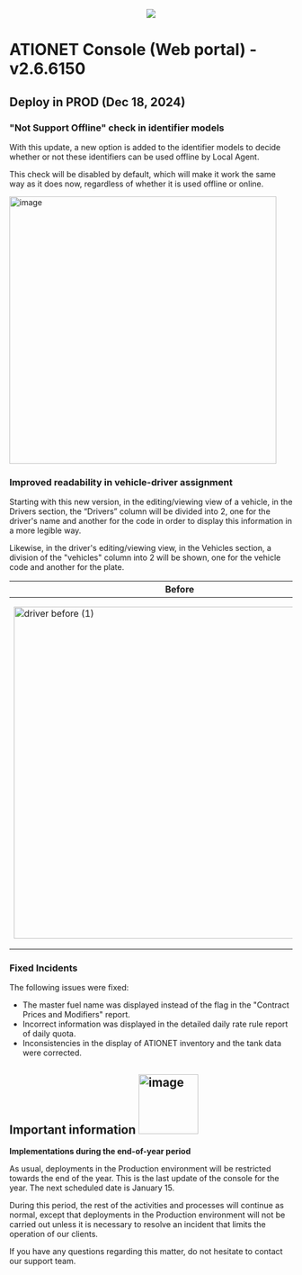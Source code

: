 <p align="center">
  <img src="https://github.com/Ationet/ationetdocs/raw/master/Content/Images/ATIOnetLogo_250x70.png" />
</p>

# ATIONET Console (Web portal) - v2.6.6150

## Deploy in PROD (Dec 18, 2024)

### "Not Support Offline" check in identifier models
With this update, a new option is added to the identifier models to decide whether or not these identifiers can be used offline by Local Agent.

This check will be disabled by default, which will make it work the same way as it does now, regardless of whether it is used offline or online.

<img width="475" alt="image" src="https://github.com/user-attachments/assets/85b6bcc0-dce1-4812-ac8d-dae57f1c585f" />


### Improved readability in vehicle-driver assignment
Starting with this new version, in the editing/viewing view of a vehicle, in the Drivers section, the “Drivers” column will be divided into 2, one for the driver's name and another for the code in order to display this information in a more legible way.

Likewise, in the driver's editing/viewing view, in the Vehicles section, a division of the "vehicles" column into 2 will be shown, one for the vehicle code and another for the plate.

| Before  | After |
| ------------- | ------------- |
| <img width="590" alt="driver before (1)" src="https://github.com/user-attachments/assets/3a8d4f27-5b9c-48fd-b747-e400a4eb4984" /> | <img width="618" alt="driver after (1)" src="https://github.com/user-attachments/assets/31c7a086-9807-42c0-8df0-a3725f214fa1" /> |



### Fixed Incidents
The following issues were fixed:
- The master fuel name was displayed instead of the flag in the "Contract Prices and Modifiers" report.
- Incorrect information was displayed in the detailed daily rate rule report of daily quota.
- Inconsistencies in the display of ATIONET inventory and the tank data were corrected.

## **Important information** <img width="106" alt="image" src="https://github.com/user-attachments/assets/329a93df-743f-4124-8ccd-6059e0c53fa6"> 

**Implementations during the end-of-year period**

As usual, deployments in the Production environment will be restricted towards the end of the year. This is the last update of the console for the year. The next scheduled date is January 15.

During this period, the rest of the activities and processes will continue as normal, except that deployments in the Production environment will not be carried out unless it is necessary to resolve an incident that limits the operation of our clients.

If you have any questions regarding this matter, do not hesitate to contact our support team.




